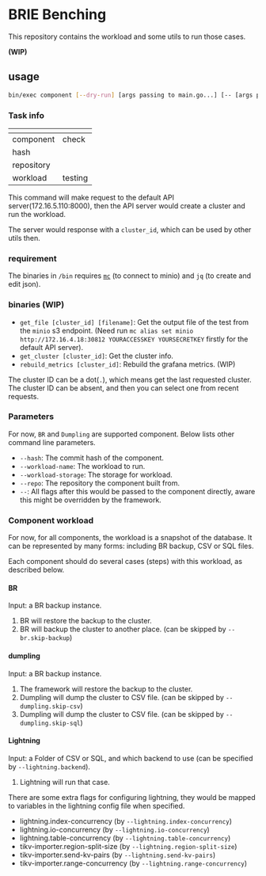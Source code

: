 # BRIE Benching

This repository contains the workload and some utils to run those cases.

**(WIP)**

## usage

```bash
bin/exec component [--dry-run] [args passing to main.go...] [-- [args passing to the component...]] 
```

### Task info
| <!-- -->    | <!-- -->    |
| ---- | ---- |
| component    |                            check |
| hash         |                                  |
| repository   |                                  |
| workload     |                          testing |


This command will make request to the default API server(172.16.5.110:8000), 
then the API server would create a cluster and run the workload. 

The server would response with a `cluster_id`, which can be used 
by other utils then.

### requirement

The binaries in `/bin` requires [`mc`](https://github.com/minio/mc) (to connect to minio) and `jq` (to create and edit json).


### binaries (WIP)

- `get_file [cluster_id] [filename]`: Get the output file of the test from the `minio` s3 endpoint. 
(Need run `mc alias set minio http://172.16.4.18:30812 YOURACCESSKEY YOURSECRETKEY` firstly for the default API server).
- `get_cluster [cluster_id]`: Get the cluster info.
- `rebuild_metrics [cluster_id]`: Rebuild the grafana metrics. (WIP)

The cluster ID can be a dot(`.`), which means get the last requested cluster.  
The cluster ID can be absent, and then you can select one from recent requests.

### Parameters

For now, `BR` and `Dumpling` are supported component. Below lists other command line parameters.

- `--hash`: The commit hash of the component.
- `--workload-name`: The workload to run.
- `--workload-storage`: The storage for workload.
- `--repo`: The repository the component built from.
- `--`: All flags after this would be passed to the component directly, aware this might be overridden by the framework.  
 
### Component workload

For now, for all components, the workload is a snapshot of the database. It can be represented by many forms: including
BR backup, CSV or SQL files. 

Each component should do several cases (steps) with this workload, as described below.

#### BR

Input: a BR backup instance.

1. BR will restore the backup to the cluster.
2. BR will backup the cluster to another place. (can be skipped by `--br.skip-backup`)

#### dumpling

Input: a BR backup instance.

1. The framework will restore the backup to the cluster.
2. Dumpling will dump the cluster to CSV file. (can be skipped by `--dumpling.skip-csv`)
3. Dumpling will dump the cluster to CSV file. (can be skipped by `--dumpling.skip-sql`)

#### Lightning

Input: a Folder of CSV or SQL, and which backend to use (can be specified by `--lightning.backend`).

1. Lightning will run that case.

There are some extra flags for configuring lightning, they would be mapped to 
variables in the lightning config file when specified. 

- lightning.index-concurrency     (by `--lightning.index-concurrency`)
- lightning.io-concurrency        (by `--lightning.io-concurrency`) 
- lightning.table-concurrency     (by `--lightning.table-concurrency`)
- tikv-importer.region-split-size (by `--lightning.region-split-size`)
- tikv-importer.send-kv-pairs     (by `--lightning.send-kv-pairs`)
- tikv-importer.range-concurrency (by `--lightning.range-concurrency`) 